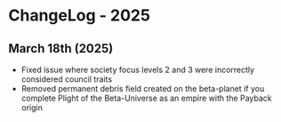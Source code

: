 # ChangeLog - 2025

## March 18th (2025)
- Fixed issue where society focus levels 2 and 3 were incorrectly considered council traits
- Removed permanent debris field created on the beta-planet if you complete Plight of the Beta-Universe as an empire with the Payback origin